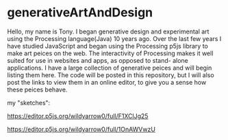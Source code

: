 # generativeArtAndDesign
Hello, my name is Tony. I began generative design and experimental art using the Processing language(Java) 10 years ago. Over the last few years I have studied JavaScript 
and began using the Processing p5js library to make art peices on the web. The interactivity of Processing makes it well suited for use in websites and apps, as opposed to stand-
alone applications. 
I have a large collection of generative peices and will begin listing them here.
The code will be posted in this repository, but I will also post the links to view them in an online editor, to give you a sense how these peices behave.

my "sketches":

https://editor.p5js.org/wildyarrow0/full/F1XClJg25

https://editor.p5js.org/wildyarrow0/full/1OnAWVwzU
